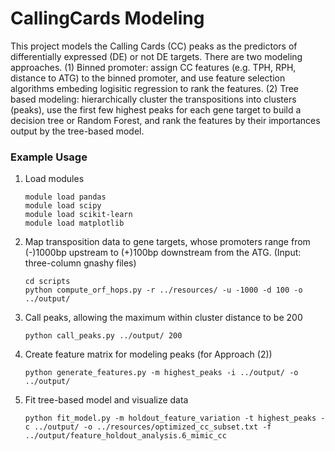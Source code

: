 # CallingCards Modeling

This project models the Calling Cards (CC) peaks as the predictors of differentially expressed (DE) or not DE targets. There are two modeling approaches. (1) Binned promoter: assign CC features (e.g. TPH, RPH, distance to ATG) to the binned promoter, and use feature selection algorithms embeding logisitic regression to rank the features. (2) Tree based modeling: hierarchically cluster the transpositions into clusters (peaks), use the first few highest peaks for each gene target to build a decision tree or Random Forest, and rank the features by their importances output by the tree-based model. 

### Example Usage

1. Load modules

	```
	module load pandas
	module load scipy
	module load scikit-learn
    module load matplotlib
	```

2. Map transposition data to gene targets, whose promoters range from (-)1000bp upstream to (+)100bp downstream from the ATG. (Input: three-column gnashy files)

	```
	cd scripts
	python compute_orf_hops.py -r ../resources/ -u -1000 -d 100 -o ../output/
	```

3. Call peaks, allowing the maximum within cluster distance to be 200

	```
	python call_peaks.py ../output/ 200
	``` 

4. Create feature matrix for modeling peaks (for Approach (2))

	```
	python generate_features.py -m highest_peaks -i ../output/ -o ../output/
	```

5. Fit tree-based model and visualize data
	
	```
    python fit_model.py -m holdout_feature_variation -t highest_peaks -c ../output/ -o ../resources/optimized_cc_subset.txt -f ../output/feature_holdout_analysis.6_mimic_cc
	```
